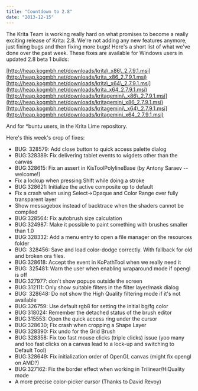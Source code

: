 ```yaml
---
title: "Countdown to 2.8"
date: "2013-12-15"
---
```


The Krita Team is working really hard on what promises to become a really exciting release of Krita: 2.8. We're not adding any new features anymore, just fixing bugs and then fixing more bugs! Here's a short list of what we've done over the past week. These fixes are available for Windows users in updated 2.8 beta 1 builds:

[http://heap.kogmbh.net/downloads/krita\_x86\_2.7.9.1.msi](http://heap.kogmbh.net/downloads/krita_x86_2.7.9.1.msi)  
[http://heap.kogmbh.net/downloads/krita\_x64\_2.7.9.1.msi](http://heap.kogmbh.net/downloads/krita_x64_2.7.9.1.msi)  
[http://heap.kogmbh.net/downloads/kritagemini\_x86\_2.7.9.1.msi](http://heap.kogmbh.net/downloads/kritagemini_x86_2.7.9.1.msi)  
[http://heap.kogmbh.net/downloads/kritagemini\_x64\_2.7.9.1.msi](http://heap.kogmbh.net/downloads/kritagemini_x64_2.7.9.1.msi)

And for \*buntu users, in the Krita Lime repository.

Here's this week's crop of fixes:

- BUG: 328579: Add close button to quick access palette dialog
- BUG:328389: Fix delivering tablet events to wigdets other than the canvas
- BUG:328615: Fix an assert in KisToolPolylineBase (by Antony Saraev -- welcome!)
- Fix a lockup when pressing Shift while doing a stroke
- BUG:328621: Initialize the active composite op to default
- Fix a crash when using Select->Opaque and Color Range over fully transparent layer
- Show messagebox instead of backtrace when the shaders cannot be compiled
- BUG:328564: Fix autobrush size calculation
- BUG:324987: Make it possible to paint something with brushes smaller than 1.0
- BUG:328332: Add a menu entry to open a file manager on the resources folder
- BUG: 328456: Save and load color-dodge correctly. With fallback for old and broken ora files.
- BUG:328618: Accept the event in KoPathTool when we really need it
- BUG: 325481: Warn the user when enabling wraparound mode if opengl is off
- BUG:327977: don't show popups outside the screen
- BUG:312111: Only show suitable filters in the filter layer/mask dialog
- BUG: 328648: Do not show the High Quality filtering mode if it's not available
- BUG:326759: Use default rgb8 for setting the initial bg/fg color
- BUG:318024: Remember the detached status of the brush editor
- BUG:315553: Open the quick access ring under the cursor
- BUG:328630; Fix crash when cropping a Shape Layer
- BUG:328390: Fix undo for the Grid Brush
- BUG:328358: Fix too fast mouse clicks (triple clicks) issue (yoo many and too fast clicks on a canvas lead to a lock-up and switching to Default Tool)
- BUG:328649: Fix initialization order of OpenGL canvas (might fix opengl on AMD?)
- BUG:327162: Fix the border effect when working in Trilinear/HiQuality mode
- A more precise color-picker cursor (Thanks to David Revoy)
